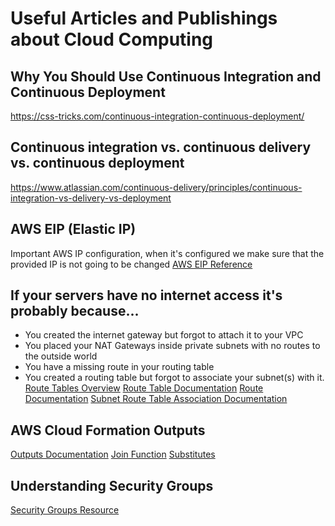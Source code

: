 # Useful Articles and Publishings about Cloud Computing

## Why You Should Use Continuous Integration and Continuous Deployment
https://css-tricks.com/continuous-integration-continuous-deployment/

## Continuous integration vs. continuous delivery vs. continuous deployment
https://www.atlassian.com/continuous-delivery/principles/continuous-integration-vs-delivery-vs-deployment

## AWS EIP (Elastic IP)
Important AWS IP configuration, when it's configured we make sure that the provided IP is not going to be changed
[AWS EIP Reference](https://docs.aws.amazon.com/AWSEC2/latest/UserGuide/elastic-ip-addresses-eip.html)

## If your servers have no internet access it's probably because...
- You created the internet gateway but forgot to attach it to your VPC
- You placed your NAT Gateways inside private subnets with no routes to the outside world
- You have a missing route in your routing table
- You created a routing table but forgot to associate your subnet(s) with it.
[Route Tables Overview](https://docs.aws.amazon.com/vpc/latest/userguide/VPC_Route_Tables.html)
[Route Table Documentation](https://docs.aws.amazon.com/AWSCloudFormation/latest/UserGuide/aws-resource-ec2-route-table.html)
[Route Documentation](https://docs.aws.amazon.com/AWSCloudFormation/latest/UserGuide/aws-resource-ec2-route.html)
[Subnet Route Table Association Documentation](https://docs.aws.amazon.com/AWSCloudFormation/latest/UserGuide/aws-resource-ec2-subnet-route-table-assoc.html)

## AWS Cloud Formation Outputs
[Outputs Documentation](https://docs.aws.amazon.com/AWSCloudFormation/latest/UserGuide/outputs-section-structure.html)
[Join Function](https://docs.aws.amazon.com/AWSCloudFormation/latest/UserGuide/intrinsic-function-reference-join.html)
[Substitutes](https://docs.aws.amazon.com/AWSCloudFormation/latest/UserGuide/intrinsic-function-reference-sub.html)

## Understanding Security Groups
[Security Groups Resource](https://docs.aws.amazon.com/AWSCloudFormation/latest/UserGuide/aws-properties-ec2-security-group.html)